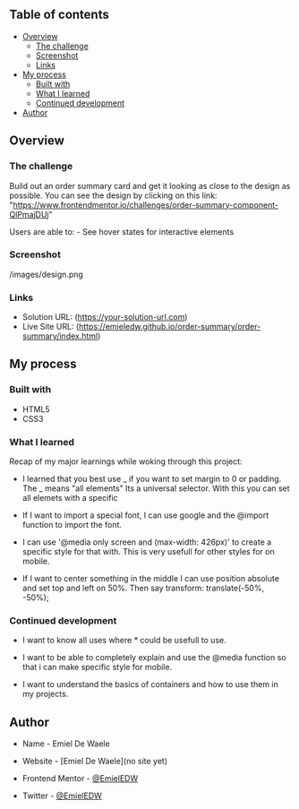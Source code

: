 ## Table of contents

- [Overview](#overview)
  - [The challenge](#the-challenge)
  - [Screenshot](#screenshot)
  - [Links](#links)
- [My process](#my-process)
  - [Built with](#built-with)
  - [What I learned](#what-i-learned)
  - [Continued development](#continued-development)
- [Author](#author)

## Overview

### The challenge

Build out an order summary card and get it looking as close to the design as possible. You can see the design by clicking
on this link: "https://www.frontendmentor.io/challenges/order-summary-component-QlPmajDUj"

Users are able to: - See hover states for interactive elements

### Screenshot

/images/design.png

### Links

- Solution URL: (https://your-solution-url.com)
- Live Site URL: (https://emieledw.github.io/order-summary/order-summary/index.html)

## My process

### Built with

- HTML5
- CSS3

### What I learned

Recap of my major learnings while woking through this project:

- I learned that you best use _ if you want to set margin to 0 or padding.
  The _ means "all elements" Its a universal selector. With this you can set all elemets with a specific

- If I want to import a special font, I can use google and the @import function to import the font.

- I can use '@media only screen and (max-width: 426px)' to create a specific style for that with.
  This is very usefull for other styles for on mobile.

- If I want to center something in the middle I can use position absolute and set top and left on 50%.
  Then say transform: translate(-50%, -50%);

### Continued development

- I want to know all uses where \* could be usefull to use.

- I want to be able to completely explain and use the @media function so that i can make specific style for mobile.

- I want to understand the basics of containers and how to use them in my projects.

## Author

- Name - Emiel De Waele

- Website - [Emiel De Waele](no site yet)
- Frontend Mentor - [@EmielEDW](https://www.frontendmentor.io/profile/EmielEDW)
- Twitter - [@EmielEDW](https://www.twitter.com/emiel_de_waele)
